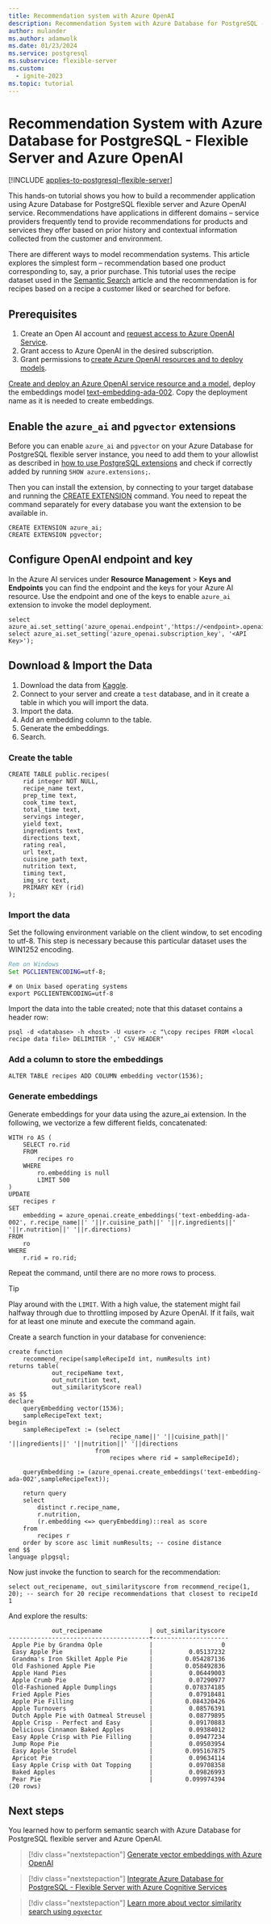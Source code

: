 ```yaml
---
title: Recommendation system with Azure OpenAI
description: Recommendation System with Azure Database for PostgreSQL - Flexible Server and Azure OpenAI.
author: mulander
ms.author: adamwolk
ms.date: 01/23/2024
ms.service: postgresql
ms.subservice: flexible-server
ms.custom:
  - ignite-2023
ms.topic: tutorial
---
```


# Recommendation System with Azure Database for PostgreSQL - Flexible Server and Azure OpenAI

[!INCLUDE [applies-to-postgresql-flexible-server](../includes/applies-to-postgresql-flexible-server.md)]

This hands-on tutorial shows you how to build a recommender application using Azure Database for PostgreSQL flexible server and Azure OpenAI service. Recommendations have applications in different domains – service providers frequently tend to provide recommendations for products and services they offer based on prior history and contextual information collected from the customer and environment. 

There are different ways to model recommendation systems. This article explores the simplest form – recommendation based one product corresponding to, say, a prior purchase. This tutorial uses the recipe dataset used in the [Semantic Search](./generative-ai-semantic-search.md) article and the recommendation is for recipes based on a recipe a customer liked or searched for before.

## Prerequisites

1. Create an Open AI account and [request access to Azure OpenAI Service](https://aka.ms/oai/access).
1. Grant access to Azure OpenAI in the desired subscription.
1. Grant permissions to [create Azure OpenAI resources and to deploy models](../../ai-services/openai/how-to/role-based-access-control.md).

[Create and deploy an Azure OpenAI service resource and a model](../../ai-services/openai/how-to/create-resource.md), deploy the embeddings model [text-embedding-ada-002](../../ai-services/openai/concepts/models.md#embeddings-models). Copy the deployment name as it is needed to create embeddings.

## Enable the `azure_ai` and `pgvector` extensions

Before you can enable `azure_ai` and `pgvector` on your Azure Database for PostgreSQL flexible server instance, you need to add them to your allowlist as described in [how to use PostgreSQL extensions](./concepts-extensions.md#how-to-use-postgresql-extensions) and check if correctly added by running `SHOW azure.extensions;`.

Then you can install the extension, by connecting to your target database and running the [CREATE EXTENSION](https://www.postgresql.org/docs/current/static/sql-createextension.html) command. You need to repeat the command separately for every database you want the extension to be available in.

```postgresql
CREATE EXTENSION azure_ai;
CREATE EXTENSION pgvector;
```

## Configure OpenAI endpoint and key

In the Azure AI services under **Resource Management** > **Keys and Endpoints** you can find the endpoint and the keys for your Azure AI resource. Use the endpoint and one of the keys to enable `azure_ai` extension to invoke the model deployment.

```postgresql
select azure_ai.set_setting('azure_openai.endpoint','https://<endpoint>.openai.azure.com'); 
select azure_ai.set_setting('azure_openai.subscription_key', '<API Key>'); 
```

## Download & Import the Data

1. Download the data from [Kaggle](https://www.kaggle.com/datasets/thedevastator/better-recipes-for-a-better-life).
1. Connect to your server and create a `test` database, and in it create a table in which you will import the data.
1. Import the data.
1. Add an embedding column to the table.
1. Generate the embeddings.
1. Search.

### Create the table

```postgresql
CREATE TABLE public.recipes( 
    rid integer NOT NULL, 
    recipe_name text, 
    prep_time text, 
    cook_time text, 
    total_time text, 
    servings integer, 
    yield text, 
    ingredients text, 
    directions text, 
    rating real, 
    url text, 
    cuisine_path text, 
    nutrition text, 
    timing text, 
    img_src text,
    PRIMARY KEY (rid) 
);
```

### Import the data

Set the following environment variable on the client window, to set encoding to utf-8. This step is necessary because this particular dataset uses the WIN1252 encoding.

```cmd
Rem on Windows
Set PGCLIENTENCODING=utf-8;
```

```shell
# on Unix based operating systems
export PGCLIENTENCODING=utf-8
```

Import the data into the table created; note that this dataset contains a header row:

```shell
psql -d <database> -h <host> -U <user> -c "\copy recipes FROM <local recipe data file> DELIMITER ',' CSV HEADER"
```

### Add a column to store the embeddings

```postgresql
ALTER TABLE recipes ADD COLUMN embedding vector(1536); 
```

### Generate embeddings

Generate embeddings for your data using the azure_ai extension. In the following, we vectorize a few different fields, concatenated:

```postgresql
WITH ro AS (
    SELECT ro.rid
    FROM
        recipes ro
    WHERE
        ro.embedding is null
        LIMIT 500
)
UPDATE
    recipes r
SET
    embedding = azure_openai.create_embeddings('text-embedding-ada-002', r.recipe_name||' '||r.cuisine_path||' '||r.ingredients||' '||r.nutrition||' '||r.directions)
FROM
    ro
WHERE
    r.rid = ro.rid;

```

Repeat the command, until there are no more rows to process.

> [!TIP]
> Play around with the `LIMIT`. With a high value, the statement might fail halfway through due to throttling imposed by Azure OpenAI. If it fails, wait for at least one minute and execute the command again.

Create a search function in your database for convenience:

```postgresql
create function
    recommend_recipe(sampleRecipeId int, numResults int) 
returns table(
            out_recipeName text,
            out_nutrition text,
            out_similarityScore real)
as $$  
declare
    queryEmbedding vector(1536); 
    sampleRecipeText text; 
begin 
    sampleRecipeText := (select 
                            recipe_name||' '||cuisine_path||' '||ingredients||' '||nutrition||' '||directions
                        from
                            recipes where rid = sampleRecipeId); 

    queryEmbedding := (azure_openai.create_embeddings('text-embedding-ada-002',sampleRecipeText));

    return query  
    select
        distinct r.recipe_name,
        r.nutrition,
        (r.embedding <=> queryEmbedding)::real as score  
    from
        recipes r  
    order by score asc limit numResults; -- cosine distance  
end $$
language plpgsql; 
```

Now just invoke the function to search for the recommendation:

```postgresql
select out_recipename, out_similarityscore from recommend_recipe(1, 20); -- search for 20 recipe recommendations that closest to recipeId 1
```

And explore the results:


```
            out_recipename             | out_similarityscore
---------------------------------------+---------------------
 Apple Pie by Grandma Ople             |                   0
 Easy Apple Pie                        |          0.05137232
 Grandma's Iron Skillet Apple Pie      |         0.054287136
 Old Fashioned Apple Pie               |         0.058492836
 Apple Hand Pies                       |          0.06449003
 Apple Crumb Pie                       |          0.07290977
 Old-Fashioned Apple Dumplings         |         0.078374185
 Fried Apple Pies                      |          0.07918481
 Apple Pie Filling                     |         0.084320426
 Apple Turnovers                       |          0.08576391
 Dutch Apple Pie with Oatmeal Streusel |          0.08779895
 Apple Crisp - Perfect and Easy        |          0.09170883
 Delicious Cinnamon Baked Apples       |          0.09384012
 Easy Apple Crisp with Pie Filling     |          0.09477234
 Jump Rope Pie                         |          0.09503954
 Easy Apple Strudel                    |         0.095167875
 Apricot Pie                           |          0.09634114
 Easy Apple Crisp with Oat Topping     |          0.09708358
 Baked Apples                          |          0.09826993
 Pear Pie                              |         0.099974394
(20 rows)
```

## Next steps

You learned how to perform semantic search with Azure Database for PostgreSQL flexible server and Azure OpenAI.

> [!div class="nextstepaction"]
> [Generate vector embeddings with Azure OpenAI](./generative-ai-azure-openai.md)

> [!div class="nextstepaction"]
> [Integrate Azure Database for PostgreSQL - Flexible Server with Azure Cognitive Services](./generative-ai-azure-cognitive.md)

> [!div class="nextstepaction"]
> [Learn more about vector similarity search using `pgvector`](./how-to-use-pgvector.md)
